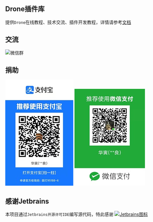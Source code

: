 ## Drone插件库

提供`Drone`在线教程、技术交流、插件开发教程，详情请参考[文档](https://www.dronestock.tech)

## 交流

![微信群](https://www.dronestock.tech/communication/wxwork.jpg)

## 捐助

![支持宝](https://github.com/storezhang/donate/raw/master/alipay-small.jpg)
![微信](https://github.com/storezhang/donate/raw/master/weipay-small.jpg)

## 感谢Jetbrains

本项目通过`Jetbrains开源许可IDE`编写源代码，特此感谢
[![Jetbrains图标](https://resources.jetbrains.com/storage/products/company/brand/logos/jb_beam.svg)](https://www.jetbrains.com/?from=dronestock/cos)
